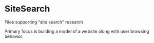# SiteSearch
Files supporting "site search" research

Primary focus is building a model of a website along with user browsing behavior.